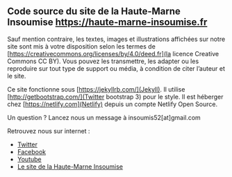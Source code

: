 ## Code source du site de la Haute-Marne Insoumise <a href="https://haute-marne-insoumise.fr/">https://haute-marne-insoumise.fr</a>

Sauf mention contraire, les textes, images et illustrations affichées sur notre site sont mis à votre disposition selon les termes de [https://creativecommons.org/licenses/by/4.0/deed.fr](la licence Creative Commons CC BY). Vous pouvez les transmettre, les adapter ou les reproduire sur tout type de support ou média, à condition de citer l’auteur et le site.

Ce site fonctionne sous [https://jekyllrb.com/](Jekyll).
Il utilise [http://getbootstrap.com/](Twitter bootstrap 3) pour le style.
Il est héberger chez [https://netlify.com](Netlify) depuis un compte Netlify Open Source.

Un question ? Lancez nous un message à insoumis52[at]gmail.com

Retrouvez nous sur internet :

- [Twitter](https://twitter.com/F_insoumis52)
- [Facebook](https://www.facebook.com/HauteMarneinsoumiseJLM2017)
- [Youtube](https://www.youtube.com/channel/UCZt8bymtSIzYl5r0ma7P-8A)
- [Le site de la Haute-Marne Insoumise](https://haute-marne-insoumise.fr)
